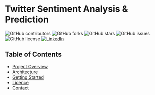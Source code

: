 # **Twitter Sentiment Analysis & Prediction**

![GitHub contributors](https://img.shields.io/github/contributors/abu14/Twitter-Sentiment-Analysis-Prediction)
![GitHub forks](https://img.shields.io/github/forks/ldebele/Airbus-Ship-Detection?style=social)
![GitHub stars](https://img.shields.io/github/stars/ldebele/Airbus-Ship-Detection?style=social)
![GitHub issues](https://img.shields.io/github/issues/ldebele/Airbus-Ship-Detection)
![GitHub license](https://img.shields.io/github/license/ldebele/Airbus-Ship-Detection)
[![LinkedIn](https://img.shields.io/badge/LinkedIn-Connect-blue)](https://www.linkedin.com/in/lemi-debela?lipi=urn%3Ali%3Apage%3Ad_flagship3_profile_view_base_contact_details%3BuAr7JLGOTc%2Br4epMeWrVMw%3D%3D)


<!-- Table of Contents -->
## Table of Contents
- [Project Overview](#project-overview)
- [Architecture](#architecture)
- [Getting Started](#getting-started)
- [Licence](#license)
- [Contact](#contact)
